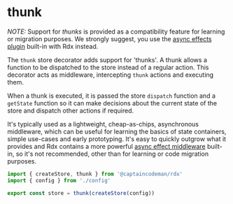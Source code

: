 # thunk

_NOTE:_ Support for _thunks_ is provided as a compatibility feature for learning or migration purposes. We strongly suggest, you use the [async effects plugin](advanced?id=effects) built-in with Rdx instead.

The `thunk` store decorator adds support for 'thunks'. A thunk allows a function to be dispatched to the store instead of a regular action. This decorator acts as middleware, intercepting `thunk` actions and executing them.

When a thunk is executed, it is passed the store `dispatch` function and a `getState` function so it can make decisions about the current state of the store and dispatch other actions if required.

It's typically used as a lightweight, cheap-as-chips, asynchronous middleware, which can be useful for learning the basics of state containers, simple use-cases and early prototyping. It's easy to quickly outgrow what it provides and Rdx contains a more powerful [async effect middleware](advanced?id=effects) built-in, so it's not recommended, other than for learning or code migration purposes.

```ts
import { createStore, thunk } from '@captaincodeman/rdx'
import { config } from './config'

export const store = thunk(createStore(config))
```